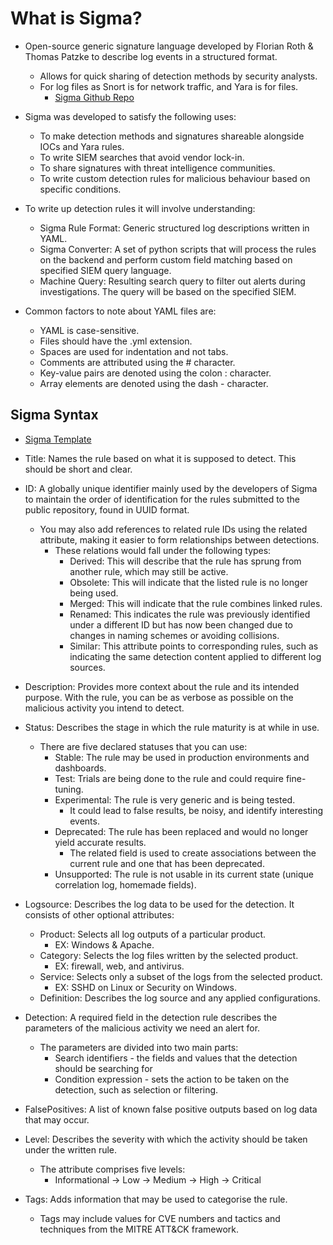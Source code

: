 # What is Sigma?

* Open-source generic signature language developed by Florian Roth & Thomas Patzke to describe log events in a structured format.
  * Allows for quick sharing of detection methods by security analysts.
  * For log files as Snort is for network traffic, and Yara is for files.
    * [Sigma Github Repo](<https://github.com/SigmaHQ/sigma>)

* Sigma was developed to satisfy the following uses:
  * To make detection methods and signatures shareable alongside IOCs and Yara rules.
  * To write SIEM searches that avoid vendor lock-in.
  * To share signatures with threat intelligence communities.
  * To write custom detection rules for malicious behaviour based on specific conditions.

* To write up detection rules it will involve understanding:
  * Sigma Rule Format: Generic structured log descriptions written in YAML.
  * Sigma Converter: A set of python scripts that will process the rules on the backend and perform custom field matching based on specified SIEM query language.
  * Machine Query: Resulting search query to filter out alerts during investigations. The query will be based on the specified SIEM.

* Common factors to note about YAML files are:
  * YAML is case-sensitive.
  * Files should have the .yml extension.
  * Spaces are used for indentation and not tabs.
  * Comments are attributed using the # character.
  * Key-value pairs are denoted using the colon : character.
  * Array elements are denoted using the dash - character.

## Sigma Syntax

* [Sigma Template](/Network/Tools/Sigma/sigma_rule_template.yml)

* Title: Names the rule based on what it is supposed to detect. This should be short and clear.

* ID: A globally unique identifier mainly used by the developers of Sigma to maintain the order of identification for the rules submitted to the public repository, found in UUID format.
  * You may also add references to related rule IDs using the related attribute, making it easier to form relationships between detections.
    * These relations would fall under the following types:
      * Derived: This will describe that the rule has sprung from another rule, which may still be active.
      * Obsolete: This will indicate that the listed rule is no longer being used.
      * Merged: This will indicate that the rule combines linked rules.
      * Renamed: This indicates the rule was previously identified under a different ID but has now been changed due to changes in naming schemes or avoiding collisions.
      * Similar: This attribute points to corresponding rules, such as indicating the same detection content applied to different log sources.

* Description: Provides more context about the rule and its intended purpose. With the rule, you can be as verbose as possible on the malicious activity you intend to detect.

* Status: Describes the stage in which the rule maturity is at while in use.
  * There are five declared statuses that you can use:
    * Stable: The rule may be used in production environments and dashboards.
    * Test: Trials are being done to the rule and could require fine-tuning.
    * Experimental: The rule is very generic and is being tested.
      * It could lead to false results, be noisy, and identify interesting events.
    * Deprecated: The rule has been replaced and would no longer yield accurate results.
      * The related field is used to create associations between the current rule and one that has been deprecated.
    * Unsupported: The rule is not usable in its current state (unique correlation log, homemade fields).

* Logsource: Describes the log data to be used for the detection. It consists of other optional attributes:
  * Product: Selects all log outputs of a particular product.
    * EX:  Windows & Apache.
  * Category: Selects the log files written by the selected product.
    * EX: firewall, web, and antivirus.
  * Service: Selects only a subset of the logs from the selected product.
    * EX: SSHD on Linux or Security on Windows.
  * Definition: Describes the log source and any applied configurations.

* Detection: A required field in the detection rule describes the parameters of the malicious activity we need an alert for.
  * The parameters are divided into two main parts:
    * Search identifiers - the fields and values that the detection should be searching for
    * Condition expression - sets the action to be taken on the detection, such as selection or filtering.

* FalsePositives: A list of known false positive outputs based on log data that may occur.

* Level: Describes the severity with which the activity should be taken under the written rule.
  * The attribute comprises five levels:
    * Informational -> Low -> Medium -> High -> Critical

* Tags: Adds information that may be used to categorise the rule.
  * Tags may include values for CVE numbers and tactics and techniques from the MITRE ATT&CK framework.


